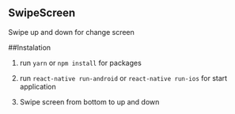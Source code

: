 ## SwipeScreen
Swipe up and down for change screen

##Instalation

1. run `yarn` or `npm install` for packages

2. run `react-native run-android` or `react-native run-ios` for start application

3. Swipe screen from bottom to up and down
